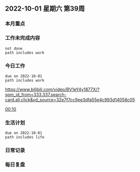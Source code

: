 
##  2022-10-01 星期六 第39周 

### 本月重点

### 工作未完成内容
```tasks
not done
path includes work
```


### 今日工作


```tasks
due on 2022-10-01
path includes work
```


https://www.bilibili.com/video/BV1eY4y1877X/?spm_id_from=333.337.search-card.all.click&vd_source=32e7f7cc9ee3dfa55e4c993d14058c05



[00:10](https://www.bilibili.com/video/BV1eY4y1877X/?spm_id_from=333.337.search-card.all.click&vd_source=32e7f7cc9ee3dfa55e4c993d14058c05#t=10.475614)


### 生活计划
```tasks
due on 2022-10-01
path includes life
```




### 日常记录




### 每日复盘




